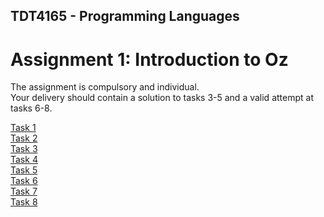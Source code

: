 ## TDT4165 - Programming Languages
# Assignment 1: Introduction to Oz
The assignment is compulsory and individual.  
Your delivery should contain a solution to tasks 3-5 and a valid attempt at tasks 6-8.


[Task 1](task1.oz)  
[Task 2](task2.oz)  
[Task 3](task3.oz)  
[Task 4](task4.oz)  
[Task 5](task5.oz)  
[Task 6](task6.oz)  
[Task 7](task7.oz)  
[Task 8](task8.oz)  